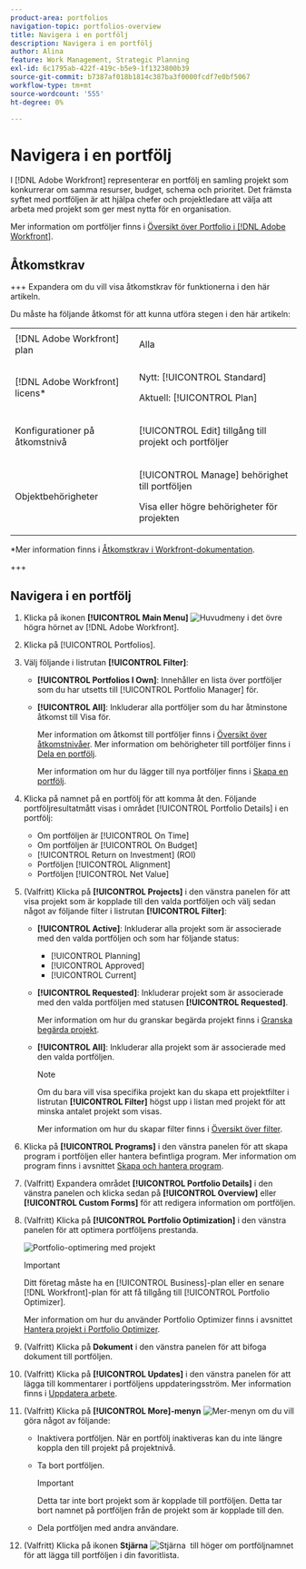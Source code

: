 ```yaml
---
product-area: portfolios
navigation-topic: portfolios-overview
title: Navigera i en portfölj
description: Navigera i en portfölj
author: Alina
feature: Work Management, Strategic Planning
exl-id: 6c1795ab-422f-419c-b5e9-1f1323800b39
source-git-commit: b7387af018b1814c387ba3f0000fcdf7e0bf5067
workflow-type: tm+mt
source-wordcount: '555'
ht-degree: 0%

---
```


# Navigera i en portfölj

<!--
<p data-mc-conditions="QuicksilverOrClassic.Draft mode">(NOTE: This article will need to be further revised and maybe merged into Understanding Portfolios?! (other?!).)</p>
-->

I [!DNL Adobe Workfront] representerar en portfölj en samling projekt som konkurrerar om samma resurser, budget, schema och prioritet. Det främsta syftet med portföljen är att hjälpa chefer och projektledare att välja att arbeta med projekt som ger mest nytta för en organisation.

Mer information om portföljer finns i [Översikt över Portfolio i [!DNL Adobe Workfront]](../../../manage-work/portfolios/portfolios-overview/portfolio-overview.md).

## Åtkomstkrav


+++ Expandera om du vill visa åtkomstkrav för funktionerna i den här artikeln.

Du måste ha följande åtkomst för att kunna utföra stegen i den här artikeln:

<table style="table-layout:auto"> 
 <col> 
 <col> 
 <tbody> 
  <tr> 
   <td role="rowheader">[!DNL Adobe Workfront] plan</td> 
   <td> <p>Alla </p> </td> 
  </tr> 
  <tr> 
   <td role="rowheader">[!DNL Adobe Workfront] licens*</td> 
   <td> <p>Nytt: [!UICONTROL Standard] </p>
   <p>Aktuell: [!UICONTROL Plan] </p> </td> 
  </tr> 
  <tr> 
   <td role="rowheader">Konfigurationer på åtkomstnivå</td> 
   <td> <p>[!UICONTROL Edit] tillgång till projekt och portföljer</p>  </td> 
  </tr> 
  <tr> 
   <td role="rowheader">Objektbehörigheter</td> 
   <td> <p>[!UICONTROL Manage] behörighet till portföljen</p> <p>Visa eller högre behörigheter för projekten</p>  </td> 
  </tr> 
 </tbody> 
</table>

*Mer information finns i [Åtkomstkrav i Workfront-dokumentation](/help/quicksilver/administration-and-setup/add-users/access-levels-and-object-permissions/access-level-requirements-in-documentation.md).

+++

## Navigera i en portfölj

1. Klicka på ikonen **[!UICONTROL Main Menu]** ![Huvudmeny](assets/main-menu-icon.png) i det övre högra hörnet av [!DNL Adobe Workfront].

1. Klicka på [!UICONTROL Portfolios].
1. Välj följande i listrutan **[!UICONTROL Filter]**:

   * **[!UICONTROL Portfolios I Own]**: Innehåller en lista över portföljer som du har utsetts till [!UICONTROL Portfolio Manager] för.
   * **[!UICONTROL All]**: Inkluderar alla portföljer som du har åtminstone åtkomst till Visa för.

     Mer information om åtkomst till portföljer finns i [Översikt över åtkomstnivåer](../../../administration-and-setup/add-users/access-levels-and-object-permissions/access-levels-overview.md).
Mer information om behörigheter till portföljer finns i [Dela en portfölj](../../../workfront-basics/grant-and-request-access-to-objects/share-a-portfolio.md).

     Mer information om hur du lägger till nya portföljer finns i [Skapa en portfölj](../../../manage-work/portfolios/create-and-manage-portfolios/create-portfolios.md).

1. Klicka på namnet på en portfölj för att komma åt den.
Följande portföljresultatmått visas i området [!UICONTROL Portfolio Details] i en portfölj:

   * Om portföljen är [!UICONTROL On Time]
   * Om portföljen är [!UICONTROL On Budget]
   * [!UICONTROL Return on Investment] (ROI)
   * Portföljen [!UICONTROL Alignment]
   * Portföljen [!UICONTROL Net Value]

1. (Valfritt)   Klicka på **[!UICONTROL Projects]** i den vänstra panelen för att visa projekt som är kopplade till den valda portföljen och välj sedan något av följande filter i listrutan **[!UICONTROL Filter]**:

   * **[!UICONTROL Active]**: Inkluderar alla projekt som är associerade med den valda portföljen och som har följande status:

      * [!UICONTROL Planning]
      * [!UICONTROL Approved]
      * [!UICONTROL Current]
   * **[!UICONTROL Requested]**: Inkluderar projekt som är associerade med den valda portföljen med statusen **[!UICONTROL Requested]**.

     Mer information om hur du granskar begärda projekt finns i [Granska begärda projekt](../../../manage-work/portfolios/create-and-manage-portfolios/review-requested-projects.md).

   * **[!UICONTROL All]**: Inkluderar alla projekt som är associerade med den valda portföljen.

     >[!NOTE]
     >
     >Om du bara vill visa specifika projekt kan du skapa ett projektfilter i listrutan **[!UICONTROL Filter]** högst upp i listan med projekt för att minska antalet projekt som visas.

     Mer information om hur du skapar filter finns i [Översikt över filter](../../../reports-and-dashboards/reports/reporting-elements/filters-overview.md).


1. Klicka på **[!UICONTROL Programs]** i den vänstra panelen för att skapa program i portföljen eller hantera befintliga program.
Mer information om program finns i avsnittet [Skapa och hantera program](../../../manage-work/portfolios/create-and-manage-programs/create-and-manage-programs.md).

1. (Valfritt) Expandera området **[!UICONTROL Portfolio Details]** i den vänstra panelen och klicka sedan på **[!UICONTROL Overview]** eller **[!UICONTROL Custom Forms]** för att redigera information om portföljen.

1. (Valfritt) Klicka på **[!UICONTROL Portfolio Optimization]** i den vänstra panelen för att optimera portföljens prestanda.

   ![Portfolio-optimering med projekt](assets/portfolio-optimizer-with-projects-nwe-350x89.png)

   >[!IMPORTANT]
   >
   >Ditt företag måste ha en [!UICONTROL Business]-plan eller en senare [!DNL Workfront]-plan för att få tillgång till [!UICONTROL Portfolio Optimizer].

   Mer information om hur du använder Portfolio Optimizer finns i avsnittet [Hantera projekt i Portfolio Optimizer](../../../manage-work/portfolios/portfolio-optimizer/manage-projects-in-portfolio-optimizer.md).

1. (Valfritt) Klicka på **Dokument** i den vänstra panelen för att bifoga dokument till portföljen.
1. (Valfritt) Klicka på **[!UICONTROL Updates]** i den vänstra panelen för att lägga till kommentarer i portföljens uppdateringsström. Mer information finns i [Uppdatera arbete](../../../workfront-basics/updating-work-items-and-viewing-updates/update-work.md).
1. (Valfritt) Klicka på **[!UICONTROL More]-menyn** ![Mer-menyn](assets/qs-more-icon-on-an-object.png) om du vill göra något av följande:

   * Inaktivera portföljen. När en portfölj inaktiveras kan du inte längre koppla den till projekt på projektnivå.
   * Ta bort portföljen.

     >[!IMPORTANT]
     >
     >Detta tar inte bort projekt som är kopplade till portföljen. Detta tar bort namnet på portföljen från de projekt som är kopplade till den.

   * Dela portföljen med andra användare.

1. (Valfritt) Klicka på ikonen **Stjärna** ![Stjärna &#x200B;](assets/qs-star-icon-favorites-39x38.png) till höger om portföljnamnet för att lägga till portföljen i din favoritlista.
